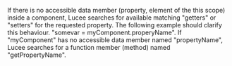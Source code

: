 If there is no accessible data member (property, element of the this scope) inside a component, 
			Lucee searches for available matching &quot;getters&quot; or &quot;setters&quot; for the requested property. 
			The following example should clarify this behaviour. 
			&quot;somevar = myComponent.properyName&quot;. 
			If &quot;myComponent&quot; has no accessible data member named &quot;propertyName&quot;, 
			Lucee searches for a function member (method) named &quot;getPropertyName&quot;.